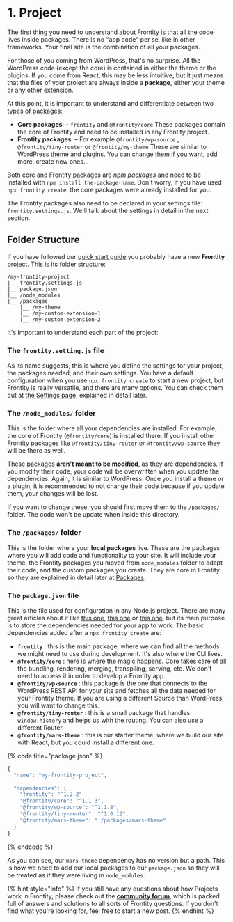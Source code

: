 # 1. Project

The first thing you need to understand about Frontity is that all the code lives inside packages. There is no "app code" per se, like in other frameworks. Your final site is the combination of all your packages.

For those of you coming from WordPress, that's no surprise. All the WordPress code \(except the core\) is contained in either the theme or the plugins. If you come from React, this may be less intuitive, but it just means that the files of your project are always inside a **package**, either your theme or any other extension.

At this point, it is important to understand and differentiate between two types of packages:

* **Core packages**:  – `frontity` and `@frontity/core` These packages contain the core of Frontity and need to be installed in any Frontity project.
* **Frontity packages**:  – For example `@frontity/wp-source` ,  `@frontity/tiny-router` or `@frontity/my-theme` These are similar to WordPress theme and plugins. You can change them if you want, add more, create new ones...

Both core and Frontity packages are _npm packages_ and need to be installed with `npm install the-package-name`. Don't worry, if you have used `npx frontity create`, the core packages were already installed for you.

The Frontity packages also need to be declared in your settings file: `frontity.settings.js`. We'll talk about the settings in detail in the next section.

## Folder Structure

If you have followed our [quick start guide](../getting-started/quick-start-guide.md) you probably have a new **Frontity** project. This is its folder structure:

```text
/my-frontity-project
|__ frontity.settings.js
|__ package.json
|__ /node_modules
|__ /packages
    |__ /my-theme
    |__ /my-custom-extension-1
    |__ /my-custom-extension-2
```

It's important to understand each part of the project:

### The `frontity.setting.js` file

As its name suggests, this is where you define the settings for your project, the packages needed, and their own settings. You have a default configuration when you use `npx frontity create` to start a new project, but Frontity is really versatile, and there are many options. You can check them out at [the Settings page](settings.md), explained in detail later.

### The `/node_modules/` folder

This is the folder where all your dependencies are installed. For example, the core of Frontity \(`@frontity/core`\) is installed there. If you install other Frontity packages like `@frontity/tiny-router` or `@frontity/wp-source` they will be there as well.

These packages **aren't meant to be modified**, as they are dependencies. If you modify their code, your code will be overwritten when you update the dependencies. Again, it is similar to WordPress. Once you install a theme or a plugin, it is recommended to not change their code because if you update them, your changes will be lost.

If you want to change these, you should first move them to the `/packages/` folder. The code won't be update when inside this directory.

### The `/packages/` folder

This is the folder where your **local packages** live. These are the packages where you will add code and functionality to your site. It will include your theme, the Frontity packages you moved from `node_modules` folder to adapt their code, and the custom packages you create. They are core in Frontity, so they are explained in detail later at [Packages](packages.md).

### The `package.json` file

This is the file used for configuration in any Node.js project. There are many great articles about it like [this one](https://medium.com/beginners-guide-to-mobile-web-development/why-package-json-npm-basics-cab3e8cd150), [this one](https://flaviocopes.com/package-json/) or [this one](https://alligator.io/nodejs/package-json/), but its main purpose is to store the dependencies needed for your app to work. The basic dependencies added after a `npx frontity create` are:

* **`frontity`** : this is the main package, where we can find all the methods we might need to use during development. It's also where the CLI lives.
* **`@frontity/core`** : here is where the magic happens. Core takes care of all the bundling, rendering, merging, transpiling, serving, etc. We don't need to access it in order to develop a Frontity app.
* **`@frontity/wp-source`** : this package is the one that connects to the WordPress REST API for your site and fetches all the data needed for your Frontity theme. If you are using a different Source than WordPress, you will want to change this.
* **`@frontity/tiny-router`** : this is a small package that handles `window.history` and helps us with the routing. You can also use a different Router.
* **`@frontity/mars-theme`** : this is our starter theme, where we build our site with React, but you could install a different one.

{% code title="package.json" %}
```javascript
{
  "name": "my-frontity-project",
  ...
  "dependencies": {
    "frontity": "^1.2.2"
    "@frontity/core": "^1.1.3",
    "@frontity/wp-source": "^1.1.8",
    "@frontity/tiny-router": "^1.0.12",
    "@frontity/mars-theme": "./packages/mars-theme"
  }
}
```
{% endcode %}

As you can see, our `mars-theme` dependency has no version but a path. This is how we need to add our local packages to our `package.json` so they will be treated as if they were living in `node_modules`.

{% hint style="info" %}
If you still have any questions about how Projects work in Frontity, please check out the [**community forum**](https://community.frontity.org), which is packed full of answers and solutions to all sorts of Frontity questions. If you don't find what you're looking for, feel free to start a new post.
{% endhint %}

